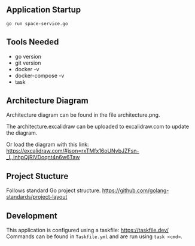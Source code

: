 ## Application Startup
```
go run space-service.go
```

## Tools Needed
- go version
- git version
- docker -v
- docker-compose -v
- task

## Architecture Diagram
Architecture diagram can be found in the file architecture.png. 

The architecture.excalidraw can be uploaded to excalidraw.com to update the diagram.

Or load the diagram with this link: https://excalidraw.com/#json=rxTMfx16oUNvbJZFsn-_L,lnhpQjRlVDoqnt4n6w6Taw

## Project Stucture
Follows standard Go project structure. 
https://github.com/golang-standards/project-layout


## Development
This application is configured using a taskfile: https://taskfile.dev/
Commands can be found in `Taskfile.yml` and are run using `task <cmd>`.
